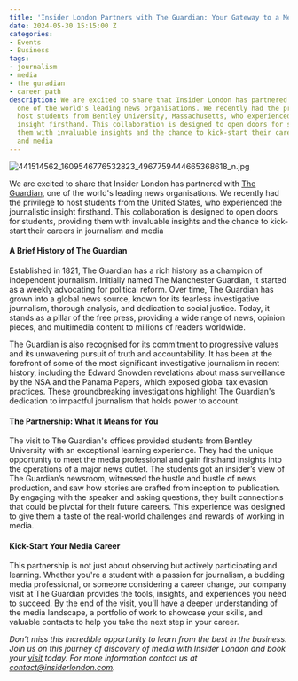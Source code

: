 ```yaml
---
title: 'Insider London Partners with The Guardian: Your Gateway to a Media Career'
date: 2024-05-30 15:15:00 Z
categories:
- Events
- Business
tags:
- journalism
- media
- the guradian
- career path
description: We are excited to share that Insider London has partnered with The Guardian,
  one of the world's leading news organisations. We recently had the privilege to
  host students from Bentley University, Massachusetts, who experienced the journalistic
  insight firsthand. This collaboration is designed to open doors for students, providing
  them with invaluable insights and the chance to kick-start their careers in journalism
  and media
---
```


![441514562_1609546776532823_4967759444665368618_n.jpg](/uploads/441514562_1609546776532823_4967759444665368618_n.jpg)

We are excited to share that Insider London has partnered with [The Guardian](https://www.theguardian.com/uk), one of the world's leading news organisations. We recently had the privilege to host students from the United States, who experienced the journalistic insight firsthand. This collaboration is designed to open doors for students, providing them with invaluable insights and the chance to kick-start their careers in journalism and media

#### A Brief History of The Guardian

Established in 1821, The Guardian has a rich history as a champion of independent journalism. Initially named The Manchester Guardian, it started as a weekly advocating for political reform. Over time, The Guardian has grown into a global news source, known for its fearless investigative journalism, thorough analysis, and dedication to social justice. Today, it stands as a pillar of the free press, providing a wide range of news, opinion pieces, and multimedia content to millions of readers worldwide.

The Guardian is also recognised for its commitment to progressive values and its unwavering pursuit of truth and accountability. It has been at the forefront of some of the most significant investigative journalism in recent history, including the Edward Snowden revelations about mass surveillance by the NSA and the Panama Papers, which exposed global tax evasion practices. These groundbreaking investigations highlight The Guardian's dedication to impactful journalism that holds power to account.

#### The Partnership: What It Means for You

The visit to The Guardian's offices provided students from Bentley University with an exceptional learning experience. They had the unique opportunity to meet the media professional and gain firsthand insights into the operations of a major news outlet. The students got an insider’s view of The Guardian’s newsroom, witnessed the hustle and bustle of news production, and saw how stories are crafted from inception to publication. By engaging with the speaker and asking questions, they built connections that could be pivotal for their future careers. This experience was designed to give them a taste of the real-world challenges and rewards of working in media.

#### Kick-Start Your Media Career

This partnership is not just about observing but actively participating and learning. Whether you're a student with a passion for journalism, a budding media professional, or someone considering a career change, our company visit at The Guardian provides the tools, insights, and experiences you need to succeed. By the end of the visit, you'll have a deeper understanding of the media landscape, a portfolio of work to showcase your skills, and valuable contacts to help you take the next step in your career.

*Don’t miss this incredible opportunity to learn from the best in the business. Join us on this journey of discovery of media with Insider London and book your [visit](https://www.insiderlondon.com/london/company-visits/) today. For more information contact us at [contact@insiderlondon.com](mailto:contact@insiderlondon.com).*